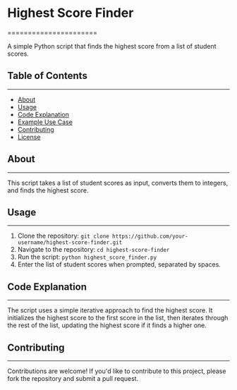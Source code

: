 # Highest Score Finder
======================

A simple Python script that finds the highest score from a list of student scores.

## Table of Contents
-----------------

* [About](#about)
* [Usage](#usage)
* [Code Explanation](#code-explanation)
* [Example Use Case](#example-use-case)
* [Contributing](#contributing)
* [License](#license)

## About
------

This script takes a list of student scores as input, converts them to integers, and finds the highest score.

## Usage
-----

1. Clone the repository: `git clone https://github.com/your-username/highest-score-finder.git`
2. Navigate to the repository: `cd highest-score-finder`
3. Run the script: `python highest_score_finder.py`
4. Enter the list of student scores when prompted, separated by spaces.

## Code Explanation
-----------------

The script uses a simple iterative approach to find the highest score. It initializes the highest score to the first score in the list, then iterates through the rest of the list, updating the highest score if it finds a higher one.


## Contributing
------------

Contributions are welcome! If you'd like to contribute to this project, please fork the repository and submit a pull request.
